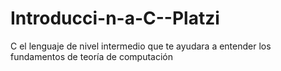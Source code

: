 # Introducci-n-a-C--Platzi
C el lenguaje de nivel intermedio que te ayudara a entender los fundamentos de teoría de computación 
